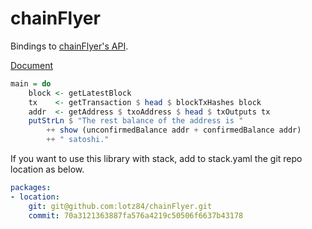 chainFlyer
==========

Bindings to [chainFlyer's API](https://chainflyer.bitflyer.jp/API/docs).

[Document](http://lotz84.github.io/chainFlyer/)


```haskell
main = do
    block <- getLatestBlock
    tx    <- getTransaction $ head $ blockTxHashes block
    addr  <- getAddress $ txoAddress $ head $ txOutputs tx
    putStrLn $ "The rest balance of the address is "
        ++ show (unconfirmedBalance addr + confirmedBalance addr)
        ++ " satoshi."
```

If you want to use this library with stack, add to stack.yaml the git repo location as below.

```yaml
packages:
- location:
    git: git@github.com:lotz84/chainFlyer.git
    commit: 70a3121363887fa576a4219c50506f6637b43178
```
